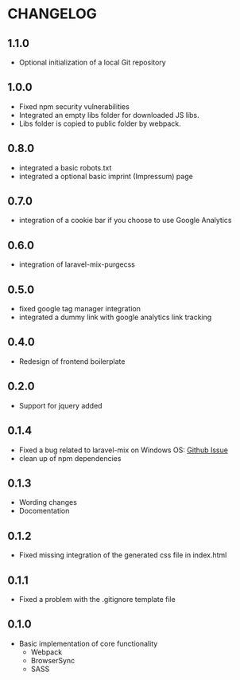# CHANGELOG
## 1.1.0
* Optional initialization of a local Git repository

## 1.0.0
* Fixed npm security vulnerabilities 
* Integrated an empty libs folder for downloaded JS libs.
* Libs folder is copied to public folder by webpack.

## 0.8.0
* integrated a basic robots.txt
* integrated a optional basic imprint (Impressum) page

## 0.7.0
* integration of a cookie bar if you choose to use Google Analytics

## 0.6.0
* integration of laravel-mix-purgecss

## 0.5.0
* fixed google tag manager integration
* integrated a dummy link with google analytics link tracking

## 0.4.0
* Redesign of frontend boilerplate

## 0.2.0
* Support for jquery added

## 0.1.4
* Fixed a bug related to laravel-mix on Windows OS: 
[Github Issue](https://github.com/JeffreyWay/laravel-mix/issues/1126)
* clean up of npm dependencies

## 0.1.3
* Wording changes
* Docomentation

## 0.1.2
* Fixed missing integration of the generated css file in index.html

## 0.1.1
* Fixed a problem with the .gitignore template file

## 0.1.0
* Basic implementation of core functionality
    * Webpack
    * BrowserSync
    * SASS